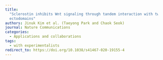 ```yaml
---
title:
  "Sclerostin inhibits Wnt signaling through tandem interaction with two LRP6
  ectodomains"
authors: Jinuk Kim et al. (Taeyong Park and Chaok Seok)
journal: Nature Communications
categories:
  - Applications and collaborations
tags:
  - with experimentalists
redirect_to: https://doi.org/10.1038/s41467-020-19155-4
---
```


